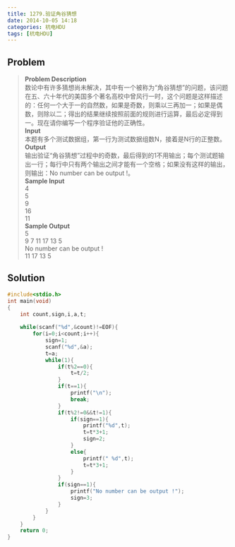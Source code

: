 ```yaml
---
title: 1279.验证角谷猜想
date: 2014-10-05 14:18
categories: 杭电HDU
tags: [杭电HDU]
---
```

## Problem
>**Problem Description**  
数论中有许多猜想尚未解决，其中有一个被称为“角谷猜想”的问题，该问题在五、六十年代的美国多个著名高校中曾风行一时，这个问题是这样描述的：任何一个大于一的自然数，如果是奇数，则乘以三再加一；如果是偶数，则除以二；得出的结果继续按照前面的规则进行运算，最后必定得到一。现在请你编写一个程序验证他的正确性。  
**Input**  
本题有多个测试数据组，第一行为测试数据组数N，接着是N行的正整数。  
**Output**  
输出验证“角谷猜想”过程中的奇数，最后得到的1不用输出；每个测试题输出一行；每行中只有两个输出之间才能有一个空格；如果没有这样的输出，则输出：No number can be output !。  
**Sample Input**  
4  
5  
9  
16  
11  
**Sample Output**  
5  
9 7 11 17 13 5  
No number can be output !  
11 17 13 5  

## Solution
```cpp
#include<stdio.h>
int main(void)
{
    int count,sign,i,a,t;
    
    while(scanf("%d",&count)!=EOF){
        for(i=0;i<count;i++){
            sign=1;
            scanf("%d",&a);
            t=a;
            while(1){
                if(t%2==0){
                    t=t/2;
                }
                if(t==1){
                    printf("\n");
                    break;
                }
                if(t%2!=0&&t!=1){
                    if(sign==1){
                        printf("%d",t);
                        t=t*3+1;
                        sign=2;
                    }
                    else{
                        printf(" %d",t);
                        t=t*3+1;
                    }
                }
                if(sign==1){
                    printf("No number can be output !");
                    sign=3;
                }
            }
        }
    }
    return 0;
}
```